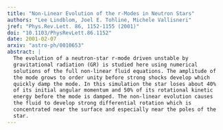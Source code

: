 ```yaml
---
title: "Non-Linear Evolution of the r-Modes in Neutron Stars"
authors: "Lee Lindblom, Joel E. Tohline, Michele Vallisneri"
jref: "Phys.Rev.Lett. 86, 1152-1155 (2001)"
doi: "10.1103/PhysRevLett.86.1152"
date: 2001-02-07
arxiv: "astro-ph/0010653"
abstract: |
  The evolution of a neutron-star r-mode driven unstable by
  gravitational radiation (GR) is studied here using numerical
  solutions of the full non-linear fluid equations. The amplitude of
  the mode grows to order unity before strong shocks develop which
  quickly damp the mode. In this simulation the star loses about 40%
  of its initial angular momentum and 50% of its rotational kinetic
  energy before the mode is damped. The non-linear evolution causes
  the fluid to develop strong differential rotation which is
  concentrated near the surface and especially near the poles of the
  star.
---
```

